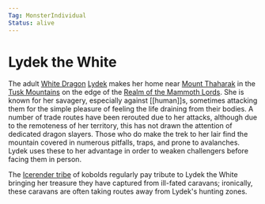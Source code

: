 ```yaml
---
Tag: MonsterIndividual
Status: alive
---
```

# Lydek the White
The adult [White Dragon](White-Dragon) [Lydek](https://pathfinderwiki.com/wiki/White_dragon) makes her home near [Mount Thaharak](Mount-Thaharak) in the [Tusk Mountains](Tusk-Mountains) on the edge of the [Realm of the Mammoth Lords](Realm-of-the-Mammoth-Lords). She is known for her savagery, especially against [[human]]s, sometimes attacking them for the simple pleasure of feeling the life draining from their bodies. A number of trade routes have been rerouted due to her attacks, although due to the remoteness of her territory, this has not drawn the attention of dedicated dragon slayers. Those who do make the trek to her lair find the mountain covered in numerous pitfalls, traps, and prone to avalanches. Lydek uses these to her advantage in order to weaken challengers before facing them in person.

The [Icerender tribe](Icerender-tribe) of kobolds regularly pay tribute to Lydek the White bringing her treasure they have captured from ill-fated caravans; ironically, these caravans are often taking routes away from Lydek's hunting zones.